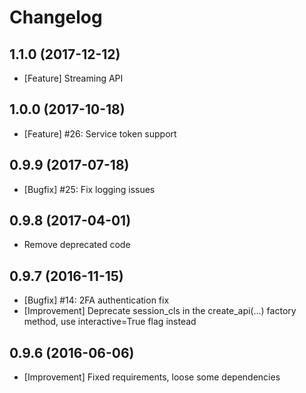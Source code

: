 Changelog
=========

1.1.0 (2017-12-12)
--------------------
* [Feature] Streaming API

1.0.0 (2017-10-18)
------------------
* [Feature] #26: Service token support

0.9.9 (2017-07-18)
------------------
* [Bugfix] #25: Fix logging issues

0.9.8 (2017-04-01)
------------------
* Remove deprecated code

0.9.7 (2016-11-15)
------------------
* [Bugfix] #14: 2FA authentication fix
* [Improvement] Deprecate session_cls in the create_api(...) factory method, use interactive=True flag instead

0.9.6 (2016-06-06)
------------------
* [Improvement] Fixed requirements, loose some dependencies

